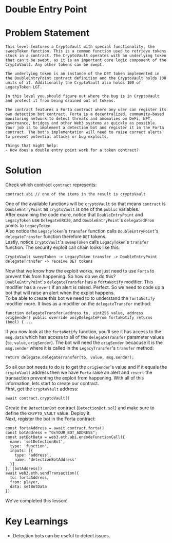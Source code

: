 # Double Entry Point

# Problem Statement
```
This level features a CryptoVault with special functionality, the sweepToken function. This is a common function used to retrieve tokens stuck in a contract. The CryptoVault operates with an underlying token that can't be swept, as it is an important core logic component of the CryptoVault. Any other tokens can be swept.

The underlying token is an instance of the DET token implemented in the DoubleEntryPoint contract definition and the CryptoVault holds 100 units of it. Additionally the CryptoVault also holds 100 of LegacyToken LGT.

In this level you should figure out where the bug is in CryptoVault and protect it from being drained out of tokens.

The contract features a Forta contract where any user can register its own detection bot contract. Forta is a decentralized, community-based monitoring network to detect threats and anomalies on DeFi, NFT, governance, bridges and other Web3 systems as quickly as possible. Your job is to implement a detection bot and register it in the Forta contract. The bot's implementation will need to raise correct alerts to prevent potential attacks or bug exploits.

Things that might help:
- How does a double entry point work for a token contract?
```

# Solution
Check which contract `contract` represents:
```
contract.abi // one of the items in the result is cryptoVault
```
One of the available functions will be `cryptoVault` so that means `contract` is `DoubleEntryPoint` as `cryptoVault` is one of the `public` variables.<br>
After examining the code more, notice that `DoubleEntryPoint` and `LegacyToken` use `DelegateERC20`, and `DoubleEntryPoint`'s `delegatedFrom` points to `LegacyToken`.<br>
Also notice the `LegacyToken`'s `transfer` function calls `DoubleEntryPoint`'s `delegateTransfer` function therefore `DET` tokens.<br>
Lastly, notice `CryptoVault`'s `sweepToken` calls `LegacyToken`'s `transfer` function.
The security exploit call chain looks like this:
```
CryptoVault sweepToken -> LegacyToken transfer -> DoubleEntryPoint delegateTransfer -> receive DET tokens
```
Now that we know how the exploit works, we just need to use `Forta` to prevent this from happening. So how do we do this?<br>
`DoubleEntryPoint`'s `delegateTransfer` has a `fortaNotify` modifier. This modifier has a `revert` if an alert is raised. Perfect. So we need to code up a bot that will raise an alert when the explot happens.<br>
To be able to create this bot we need to to understand the `fortaNotify` modifier more. It lives as a modifier on the `delegateTransfer` method:
```
function delegateTransfer(address to, uint256 value, address origSender) public override onlyDelegateFrom fortaNotify returns (bool) { ...
```
If you now look at the `fortaNotify` function, you'll see it has access to the `msg.data` which has access to all of the `delegateTransfer` parameter values (`to`, `value`, `origSender`). The bot will need the `origSender` becacuse it is the `msg.sender` where it is called in the `LegacyTransfer`'s `transfer` method:
```
return delegate.delegateTransfer(to, value, msg.sender);
```
So all our bot needs to do is to get the `origSender`'s value and if it equals the `cryptoVault` address then we have `Forta` raise an alert and `revert` the transaction preventing the exploit from happening. With all of this information, lets start to create our contract.<br>
First, get the `cryptoVault` address:
```
await contract.cryptoVault()
```
Create the `DetectionBot` contract (`DetectionBot.sol`) and make sure to define the `CRYPTO_VAULT` value. Deploy it.<br>
Next, register the bot in the Forta contract:
```
const fortaAddress = await contract.forta()
const botAddress = "0xYOUR_BOT_ADDRESS";
const setBotData = web3.eth.abi.encodeFunctionCall({
  name: 'setDetectionBot',
  type: 'function',
  inputs: [{
    type: 'address',
    name: 'detectionBotAddress'
  }]
}, [botAddress])
await web3.eth.sendTransaction({
  to: fortaAddress,
  from: player,
  data: setBotData
})
```
We've completed this lesson!

# Key Learnings
- Detection bots can be useful to detect issues.
